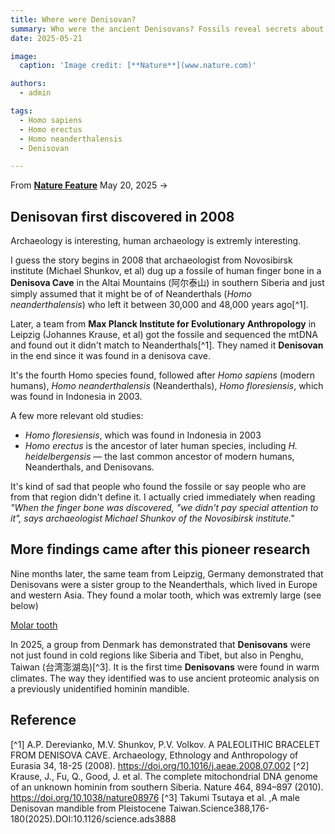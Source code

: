 ```yaml
---
title: Where were Denisovan?
summary: Who were the ancient Denisovans? Fossils reveal secrets about the mysterious humans
date: 2025-05-21

image:
  caption: 'Image credit: [**Nature**](www.nature.com)'

authors:
  - admin

tags:
  - Homo sapiens
  - Homo erectus
  - Homo neanderthalensis
  - Denisovan

---
```


From [**Nature Feature**](https://www.nature.com/articles/d41586-025-01549-3) May 20, 2025 ->

## Denisovan first discovered in 2008

Archaeology is interesting, human archaeology is extremly interesting.

I guess the story begins in 2008 that archaeologist from Novosibirsk institute (Michael Shunkov, et al) dug up a fossile of human finger bone in a **Denisova Cave** in the Altai Mountains (阿尔泰山) in southern Siberia and just simply assumed that it might be of of Neanderthals (*Homo neanderthalensis*) who left it between 30,000 and 48,000 years ago[^1]. 

Later, a team from **Max Planck Institute for Evolutionary Anthropology** in Leipzig (Johannes Krause, et al) got the fossile and sequenced the mtDNA and found out it didn't match to Neanderthals[^1]. They named it **Denisovan** in the end since it was found in a denisova cave. 

It's the fourth Homo species found, followed after *Homo sapiens* (modern humans), *Homo neanderthalensis* (Neanderthals), *Homo floresiensis*, which was found in Indonesia in 2003. 

A few more relevant old studies: 

- *Homo floresiensis*, which was found in Indonesia in 2003
- *Homo erectus* is the ancestor of later human species, including *H. heidelbergensis* — the last common ancestor of modern humans, Neanderthals, and Denisovans.

It's kind of sad that people who found the fossile or say people who are from that region didn't define it. I actually cried immediately when reading *"When the finger bone was discovered, "we didn't pay special attention to it", says archaeologist Michael Shunkov of the Novosibirsk institute."*

## More findings came after this pioneer research

Nine months later, the same team from Leipzig, Germany demonstrated that Denisovans were a sister group to the Neanderthals, which lived in Europe and western Asia. They found a molar tooth, which was extremly large (see below)   

[Molar tooth](d41586-025-01549-3_50986400.webp)

In 2025, a group from Denmark has demonstrated that **Denisovans** were not just found in cold regions like Siberia and Tibet, but also in Penghu, Taiwan (台湾澎湖岛)[^3]. It is the first time **Denisovans** were found in warm climates. The way they identified was to use  ancient proteomic analysis on a previously unidentified hominin mandible. 









## Reference
[^1] A.P. Derevianko, M.V. Shunkov, P.V. Volkov. A PALEOLITHIC BRACELET FROM DENISOVA CAVE. Archaeology, Ethnology and Anthropology of Eurasia 34, 18-25 (2008). https://doi.org/10.1016/j.aeae.2008.07.002
[^2] Krause, J., Fu, Q., Good, J. et al. The complete mitochondrial DNA genome of an unknown hominin from southern Siberia. Nature 464, 894–897 (2010). https://doi.org/10.1038/nature08976
[^3] Takumi Tsutaya et al. ,A male Denisovan mandible from Pleistocene Taiwan.Science388,176-180(2025).DOI:10.1126/science.ads3888
